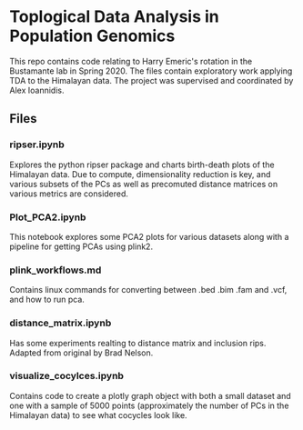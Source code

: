 # Toplogical Data Analysis in Population Genomics

This repo contains code relating to Harry Emeric's
rotation in the Bustamante lab in Spring 2020. The files contain
exploratory work applying TDA to the Himalayan data. The project
was supervised and coordinated by Alex Ioannidis.

## Files

### ripser.ipynb

Explores the python ripser package and charts birth-death plots 
of the Himalayan data. Due to compute, dimensionality reduction is
key, and various subsets of the PCs as well as precomuted distance
matrices on various metrics are considered.

### Plot_PCA2.ipynb

This notebook explores some PCA2 plots for various datasets along 
with a pipeline for getting PCAs using plink2.

### plink_workflows.md

Contains linux commands for converting between .bed .bim .fam and .vcf,
and how to run pca.

### distance_matrix.ipynb

Has some experiments realting to distance matrix and inclusion rips.
Adapted from original by Brad Nelson.

### visualize_cocylces.ipynb

Contains code to create a plotly graph object with both a small dataset and
one with a sample of 5000 points (approximately the number of PCs in the
Himalayan data) to see what cocycles look like.
